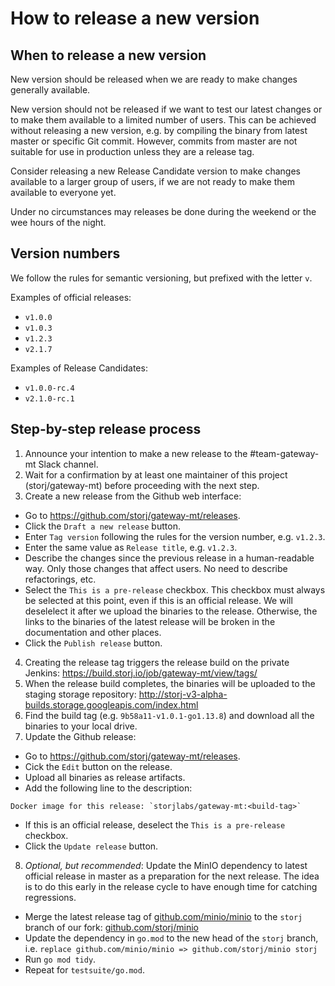 # How to release a new version

## When to release a new version

New version should be released when we are ready to make changes generally available.

New version should not be released if we want to test our latest changes or to make them available to a limited number of users. This can be achieved without releasing a new version, e.g. by compiling the binary from latest master or specific Git commit. However, commits from master are not suitable for use in production unless they are a release tag.

Consider releasing a new Release Candidate version to make changes available to a larger group of users, if we are not ready to make them available to everyone yet.

Under no circumstances may releases be done during the weekend or the wee hours of the night.

## Version numbers

We follow the rules for semantic versioning, but prefixed with the letter `v`.

Examples of official releases:
- `v1.0.0`
- `v1.0.3`
- `v1.2.3`
- `v2.1.7`

Examples of Release Candidates:
- `v1.0.0-rc.4`
- `v2.1.0-rc.1`

## Step-by-step release process
1. Announce your intention to make a new release to the #team-gateway-mt Slack channel.
2. Wait for a confirmation by at least one maintainer of this project (storj/gateway-mt) before proceeding with the next step.
3. Create a new release from the Github web interface:
  - Go to https://github.com/storj/gateway-mt/releases.
  - Click the `Draft a new release` button.
  - Enter `Tag version` following the rules for the version number, e.g. `v1.2.3`.
  - Enter the same value as `Release title`, e.g. `v1.2.3`.
  - Describe the changes since the previous release in a human-readable way. Only those changes that affect users. No need to describe refactorings, etc.
  - Select the `This is a pre-release` checkbox. This checkbox must always be selected at this point, even if this is an official release. We will deselelect it after we upload the binaries to the release. Otherwise, the links to the binaries of the latest release will be broken in the documentation and other places.
  - Click the `Publish release` button.
4. Creating the release tag triggers the release build on the private Jenkins: https://build.storj.io/job/gateway-mt/view/tags/
5. When the release build completes, the binaries will be uploaded to the staging storage repository: http://storj-v3-alpha-builds.storage.googleapis.com/index.html
6. Find the build tag (e.g. `9b58a11-v1.0.1-go1.13.8`) and download all the binaries to your local drive.
7. Update the Github release:
  - Go to https://github.com/storj/gateway-mt/releases.
  - Cick the `Edit` button on the release.
  - Upload all binaries as release artifacts.
  - Add the following line to the description:
```
Docker image for this release: `storjlabs/gateway-mt:<build-tag>`
```
  - If this is an official release, deselect the `This is a pre-release` checkbox.
  - Click the `Update release` button.
8. _Optional, but recommended_: Update the MinIO dependency to latest official release in master as a preparation for the next release. The idea is to do this early in the release cycle to have enough time for catching regressions.
  - Merge the latest release tag of [github.com/minio/minio](https://github.com/minio/minio) to the `storj` branch of our fork: [github.com/storj/minio](https://github.com/storj/minio)
  - Update the dependency in `go.mod` to the new head of the `storj` branch, i.e. `replace github.com/minio/minio => github.com/storj/minio storj`
  - Run `go mod tidy`.
  - Repeat for `testsuite/go.mod`.

